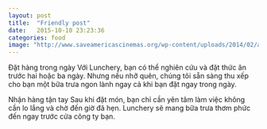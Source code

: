 ```yaml
---
layout: post
title:  "Friendly post"
date:   2015-10-10 23:23:36
categories: food
image: "http://www.saveamericascinemas.org/wp-content/uploads/2014/02/aa-friends.jpg"
---
```


Đặt hàng trong ngày
Với Lunchery, bạn có thể nghiên cứu và đặt thức ăn trước hai hoặc ba ngày. Nhưng nếu nhỡ quên, chúng tôi sẵn sàng thu xếp cho bạn một bữa trưa ngon lành ngay cả khi bạn đặt ngay trong ngày.

Nhận hàng tận tay
Sau khi đặt món, bạn chỉ cần yên tâm làm việc không cần lo lắng và chờ đến giờ đã hẹn. Lunchery sẽ mang bữa trưa thơm phức đến ngay trước cửa công ty bạn.
